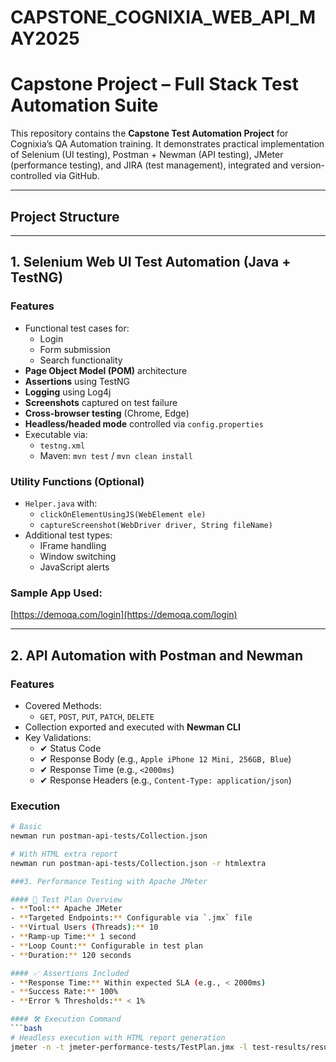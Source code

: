 # CAPSTONE_COGNIXIA_WEB_API_MAY2025
# Capstone Project – Full Stack Test Automation Suite

This repository contains the **Capstone Test Automation Project** for Cognixia’s QA Automation training. It demonstrates practical implementation of Selenium (UI testing), Postman + Newman (API testing), JMeter (performance testing), and JIRA (test management), integrated and version-controlled via GitHub.

---

## Project Structure


---

## 1. Selenium Web UI Test Automation (Java + TestNG)

### Features
- Functional test cases for:
  - Login
  - Form submission
  - Search functionality
- **Page Object Model (POM)** architecture
- **Assertions** using TestNG
- **Logging** using Log4j
- **Screenshots** captured on test failure
- **Cross-browser testing** (Chrome, Edge)
- **Headless/headed mode** controlled via `config.properties`
- Executable via:
  - `testng.xml`
  - Maven: `mvn test` / `mvn clean install`

### Utility Functions (Optional)
- `Helper.java` with:
  - `clickOnElementUsingJS(WebElement ele)`
  - `captureScreenshot(WebDriver driver, String fileName)`
- Additional test types:
  - IFrame handling
  - Window switching
  - JavaScript alerts

### Sample App Used:
[https://demoqa.com/login](https://demoqa.com/login)

---

## 2. API Automation with Postman and Newman

### Features
- Covered Methods:
  - `GET`, `POST`, `PUT`, `PATCH`, `DELETE`
- Collection exported and executed with **Newman CLI**
- Key Validations:
  - ✔ Status Code
  - ✔ Response Body (e.g., `Apple iPhone 12 Mini, 256GB, Blue`)
  - ✔ Response Time (e.g., `<2000ms`)
  - ✔ Response Headers (e.g., `Content-Type: application/json`)

### Execution
```bash
# Basic
newman run postman-api-tests/Collection.json

# With HTML extra report
newman run postman-api-tests/Collection.json -r htmlextra

###3. Performance Testing with Apache JMeter

#### 🔧 Test Plan Overview
- **Tool:** Apache JMeter  
- **Targeted Endpoints:** Configurable via `.jmx` file  
- **Virtual Users (Threads):** 10  
- **Ramp-up Time:** 1 second  
- **Loop Count:** Configurable in test plan  
- **Duration:** 120 seconds  

#### ✅ Assertions Included
- **Response Time:** Within expected SLA (e.g., < 2000ms)  
- **Success Rate:** 100%  
- **Error % Thresholds:** < 1%  

#### 🛠 Execution Command
```bash
# Headless execution with HTML report generation
jmeter -n -t jmeter-performance-tests/TestPlan.jmx -l test-results/results.jtl -e -o test-results/html-report


